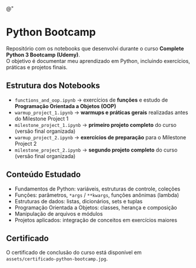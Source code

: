 @"
# Python Bootcamp

Repositório com os notebooks que desenvolvi durante o curso **Complete Python 3 Bootcamp (Udemy)**.  
O objetivo é documentar meu aprendizado em Python, incluindo exercícios, práticas e projetos finais.

## Estrutura dos Notebooks
- `functions_and_oop.ipynb` → exercícios de **funções** e estudo de **Programação Orientada a Objetos (OOP)**
- `warmup_project_1.ipynb` → **warmups e práticas gerais** realizadas antes do Milestone Project 1
- `milestone_project_1.ipynb` → **primeiro projeto completo** do curso (versão final organizada)
- `warmup_project_2.ipynb` → **exercícios de preparação** para o Milestone Project 2
- `milestone_project_2.ipynb` → **segundo projeto completo** do curso (versão final organizada)

## Conteúdo Estudado
- Fundamentos de Python: variáveis, estruturas de controle, coleções
- Funções: parâmetros, `*args` / `**kwargs`, funções anônimas (lambda)
- Estruturas de dados: listas, dicionários, sets e tuplas
- Programação Orientada a Objetos: classes, herança e composição
- Manipulação de arquivos e módulos
- Projetos aplicados: integração de conceitos em exercícios maiores

## Certificado
O certificado de conclusão do curso está disponível em `assets/certificado-python-bootcamp.jpg`.


